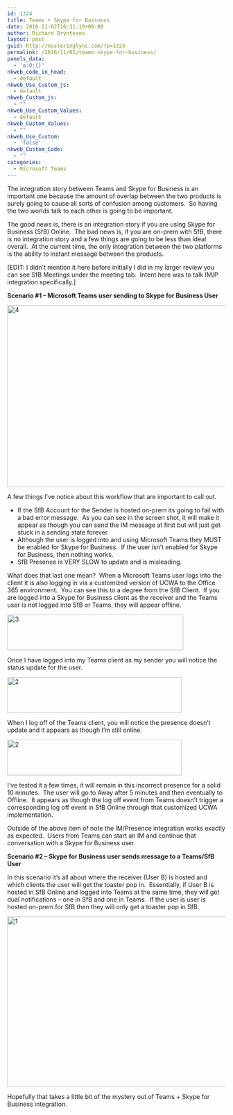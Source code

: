 ```yaml
---
id: 1324
title: Teams + Skype for Business
date: 2016-11-02T16:31:10+00:00
author: Richard Brynteson
layout: post
guid: http://masteringlync.com/?p=1324
permalink: /2016/11/02/teams-skype-for-business/
panels_data:
  - 'a:0:{}'
nkweb_code_in_head:
  - default
nkweb_Use_Custom_js:
  - default
nkweb_Custom_js:
  - ""
nkweb_Use_Custom_Values:
  - default
nkweb_Custom_Values:
  - ""
nkweb_Use_Custom:
  - 'false'
nkweb_Custom_Code:
  - ""
categories:
  - Microsoft Teams
---
```

The integration story between Teams and Skype for Business is an important one because the amount of overlap between the two products is surely going to cause all sorts of confusion among customers.  So having the two worlds talk to each other is going to be important.

The good news is, there is an integration story if you are using Skype for Business (SfB) Online.  The bad news is, if you are on-prem with SfB, there is no integration story and a few things are going to be less than ideal overall.  At the current time, the only integration between the two platforms is the ability to instant message between the products.

[EDIT: I didn&#8217;t mention it here before initially I did in my larger review you can see SfB Meetings under the meeting tab.  Intent here was to talk IM/P integration specifically.]

**Scenario #1 &#8211; Microsoft Teams user sending to Skype for Business User**

<a href="https://i2.wp.com/masteringlync.gcmtotalsolutions.com/wp-content/uploads/sites/2/2016/11/4-1.png" rel="attachment wp-att-1328"><img class="alignnone wp-image-1328" src="https://i2.wp.com/masteringlync.gcmtotalsolutions.com/wp-content/uploads/sites/2/2016/11/4-1.png?resize=550%2C418&#038;ssl=1" alt="4" width="550" height="418" srcset="https://i2.wp.com/masteringlync.com/wp-content/uploads/sites/2/2016/11/4-1.png?w=878&ssl=1 878w, https://i2.wp.com/masteringlync.com/wp-content/uploads/sites/2/2016/11/4-1.png?resize=300%2C228&ssl=1 300w, https://i2.wp.com/masteringlync.com/wp-content/uploads/sites/2/2016/11/4-1.png?resize=768%2C584&ssl=1 768w" sizes="(max-width: 550px) 100vw, 550px" data-recalc-dims="1" /></a>

A few things I&#8217;ve notice about this workflow that are important to call out.

  * If the SfB Account for the Sender is hosted on-prem its going to fail with a bad error message.  As you can see in the screen shot, it will make it appear as though you can send the IM message at first but will just get stuck in a sending state forever.
  * Although the user is logged into and using Microsoft Teams they MUST be enabled for Skype for Business.  If the user isn&#8217;t enabled for Skype for Business, then nothing works.
  * SfB Presence is VERY SLOW to update and is misleading.

What does that last one mean?  When a Microsoft Teams user logs into the client it is also logging in via a customized version of UCWA to the Office 365 environment.  You can see this to a degree from the SfB Client.  If you are logged into a Skype for Business client as the receiver and the Teams user is not logged into SfB or Teams, they will appear offline.

<a href="https://i0.wp.com/masteringlync.gcmtotalsolutions.com/wp-content/uploads/sites/2/2016/11/3-1.png" rel="attachment wp-att-1327"><img class="alignnone wp-image-1327 size-full" src="https://i0.wp.com/masteringlync.gcmtotalsolutions.com/wp-content/uploads/sites/2/2016/11/3-1.png?resize=406%2C82&#038;ssl=1" alt="3" width="406" height="82" srcset="https://i1.wp.com/masteringlync.com/wp-content/uploads/sites/2/2016/11/3-1.png?w=406&ssl=1 406w, https://i1.wp.com/masteringlync.com/wp-content/uploads/sites/2/2016/11/3-1.png?resize=300%2C61&ssl=1 300w" sizes="(max-width: 406px) 100vw, 406px" data-recalc-dims="1" /></a>

Once I have logged into my Teams client as my sender you will notice the status update for the user.

<a href="https://i2.wp.com/masteringlync.gcmtotalsolutions.com/wp-content/uploads/sites/2/2016/11/2-1.png" rel="attachment wp-att-1326"><img class="alignnone wp-image-1326 size-full" src="https://i2.wp.com/masteringlync.gcmtotalsolutions.com/wp-content/uploads/sites/2/2016/11/2-1.png?resize=402%2C82&#038;ssl=1" alt="2" width="402" height="82" srcset="https://i1.wp.com/masteringlync.com/wp-content/uploads/sites/2/2016/11/2-1.png?w=402&ssl=1 402w, https://i1.wp.com/masteringlync.com/wp-content/uploads/sites/2/2016/11/2-1.png?resize=300%2C61&ssl=1 300w" sizes="(max-width: 402px) 100vw, 402px" data-recalc-dims="1" /></a>

When I log off of the Teams client, you will notice the presence doesn’t update and it appears as though I&#8217;m still online.

<a href="https://i2.wp.com/masteringlync.gcmtotalsolutions.com/wp-content/uploads/sites/2/2016/11/2-1.png" rel="attachment wp-att-1326"><img class="alignnone wp-image-1326 size-full" src="https://i2.wp.com/masteringlync.gcmtotalsolutions.com/wp-content/uploads/sites/2/2016/11/2-1.png?resize=402%2C82&#038;ssl=1" alt="2" width="402" height="82" srcset="https://i1.wp.com/masteringlync.com/wp-content/uploads/sites/2/2016/11/2-1.png?w=402&ssl=1 402w, https://i1.wp.com/masteringlync.com/wp-content/uploads/sites/2/2016/11/2-1.png?resize=300%2C61&ssl=1 300w" sizes="(max-width: 402px) 100vw, 402px" data-recalc-dims="1" /></a>

I&#8217;ve tested it a few times, it will remain in this incorrect presence for a solid 10 minutes.  The user will go to Away after 5 minutes and then eventually to Offline.  It appears as though the log off event from Teams doesn&#8217;t trigger a corresponding log off event in SfB Online through that customized UCWA implementation.

Outside of the above item of note the IM/Presence integration works exactly as expected.  Users from Teams can start an IM and continue that conversation with a Skype for Business user.

**Scenario #2 &#8211; Skype for Business user sends message to a Teams/SfB User**

In this scenario it&#8217;s all about where the receiver (User B) is hosted and which clients the user will get the toaster pop in.  Essentially, if User B is hosted in SfB Online and logged into Teams at the same time, they will get dual notifications &#8211; one in SfB and one in Teams.  If the user is user is hosted on-prem for SfB then they will only get a toaster pop in SfB.

<a href="https://i1.wp.com/masteringlync.gcmtotalsolutions.com/wp-content/uploads/sites/2/2016/11/1-1.png" rel="attachment wp-att-1325"><img class="alignnone wp-image-1325" src="https://i1.wp.com/masteringlync.gcmtotalsolutions.com/wp-content/uploads/sites/2/2016/11/1-1.png?resize=550%2C392&#038;ssl=1" alt="1" width="550" height="392" srcset="https://i0.wp.com/masteringlync.com/wp-content/uploads/sites/2/2016/11/1-1.png?w=646&ssl=1 646w, https://i0.wp.com/masteringlync.com/wp-content/uploads/sites/2/2016/11/1-1.png?resize=300%2C214&ssl=1 300w" sizes="(max-width: 550px) 100vw, 550px" data-recalc-dims="1" /></a>

Hopefully that takes a little bit of the mystery out of Teams + Skype for Business integration.